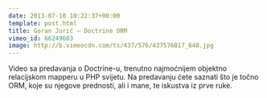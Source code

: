 ```yaml
---
date: 2013-07-10 10:22:37+00:00
template: post.html
title: Goran Jurić – Doctrine ORM
vimeo_id: 66249603
image: http://b.vimeocdn.com/ts/437/576/437576017_640.jpg
---
```


Video sa predavanja o Doctrine-u, trenutno najmoćnijem objektno relacijskom
mapperu u PHP svijetu. Na predavanju ćete saznati što je točno ORM, koje su
njegove prednosti, ali i mane, te iskustva iz prve ruke.
